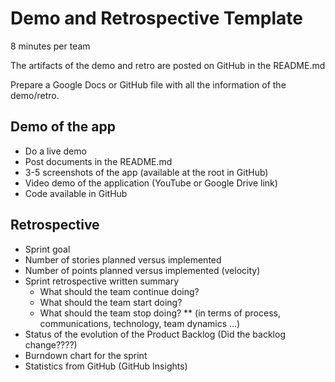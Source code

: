 # Demo and Retrospective Template

8 minutes per team

The artifacts of the demo and retro are posted on GitHub in the README.md

Prepare a Google Docs or GitHub file with all the information of the demo/retro.

## Demo of the app

*	Do a live demo
*	Post documents in the README.md
*	3-5 screenshots of the app (available at the root in GitHub)
*	Video demo of the application (YouTube or Google Drive link)
*	Code available in GitHub

## Retrospective

*	Sprint goal
*	Number of stories planned versus implemented
*	Number of points planned versus implemented (velocity)
*	Sprint retrospective written summary 
      * What should the team continue doing?
      * What should the team start doing?
      * What should the team stop doing?
    **	(in terms of process, communications, technology, team dynamics …)
*	Status of the evolution of the Product Backlog (Did the backlog change????)
*	Burndown chart for the sprint
*	Statistics from GitHub (GitHub Insights)

